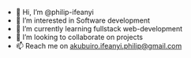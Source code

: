 - 👋 Hi, I’m @philip-ifeanyi
- 👀 I’m interested in Software development
- 🌱 I’m currently learning fullstack web-development
- 💞️ I’m looking to collaborate on projects
- 📫 Reach me on akubuiro.ifeanyi.philip@gmail.com

<!---
philip-ifeanyi/philip-ifeanyi is a ✨ special ✨ repository because its `README.md` (this file) appears on your GitHub profile.
You can click the Preview link to take a look at your changes.
--->
